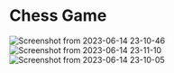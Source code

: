 # Chess Game


![Screenshot from 2023-06-14 23-10-46](https://github.com/issam-benslimane/chess/assets/103425259/a06726ef-b2a4-471f-8336-48cc83c4004a)
![Screenshot from 2023-06-14 23-11-10](https://github.com/issam-benslimane/chess/assets/103425259/76e44a54-36a9-4e2a-af60-198dfacce2cc)
![Screenshot from 2023-06-14 23-10-05](https://github.com/issam-benslimane/chess/assets/103425259/b4809874-690a-4499-9aef-2ec722d149e0)
